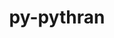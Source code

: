 ---
title: "py-pythran"
layout: cache
categories: [package, develop-2024-06-02]
meta: {"versions": ["0.16.1"], "compilers": ["apple-clang@=15.0.0", "gcc@=11.1.0", "gcc@=11.4.0", "gcc@=12.3.0", "gcc@=9.4.0", "oneapi@=2024.0.0"], "oss": ["ubuntu20.04", "ubuntu22.04", "ventura"], "platforms": ["darwin", "linux"], "targets": ["aarch64", "neoverse_v1", "neoverse_v2", "ppc64le", "x86_64_v3"], "stacks": ["data-vis-sdk", "e4s", "e4s-neoverse-v2", "e4s-neoverse_v1", "e4s-oneapi", "e4s-power", "ml-darwin-aarch64-mps", "ml-linux-x86_64-cpu", "ml-linux-x86_64-cuda", "root", "tutorial"], "num_specs": 20, "num_specs_by_stack": {"ml-darwin-aarch64-mps": 3, "root": 20, "e4s-power": 2, "data-vis-sdk": 1, "e4s-neoverse_v1": 2, "e4s-neoverse-v2": 1, "e4s": 3, "ml-linux-x86_64-cuda": 5, "ml-linux-x86_64-cpu": 5, "tutorial": 1, "e4s-oneapi": 2}}
spec_details: [{"hash": "izf3lqw2sngno5pugngahxf2iovb6vza", "compiler": "apple-clang@=15.0.0", "versions": ["0.16.1"], "os": "ventura", "platform": "darwin", "target": "aarch64", "variants": ["build_system=python_pip"], "stacks": ["ml-darwin-aarch64-mps", "root"], "size": "-", "tarball": "https://binaries.spack.io/releases/develop-2024-06-02/build_cache/darwin-ventura-aarch64/apple-clang-15.0.0/py-pythran-0.16.1/darwin-ventura-aarch64-apple-clang-15.0.0-py-pythran-0.16.1-izf3lqw2sngno5pugngahxf2iovb6vza.spack"}, {"hash": "ssserg5k5pa2hcoifjj4gp3a2mwb6pte", "compiler": "apple-clang@=15.0.0", "versions": ["0.16.1"], "os": "ventura", "platform": "darwin", "target": "aarch64", "variants": ["build_system=python_pip"], "stacks": ["ml-darwin-aarch64-mps", "root"], "size": "-", "tarball": "https://binaries.spack.io/releases/develop-2024-06-02/build_cache/darwin-ventura-aarch64/apple-clang-15.0.0/py-pythran-0.16.1/darwin-ventura-aarch64-apple-clang-15.0.0-py-pythran-0.16.1-ssserg5k5pa2hcoifjj4gp3a2mwb6pte.spack"}, {"hash": "3ab25sawgqrlgomoqaoabcphhybzgdov", "compiler": "apple-clang@=15.0.0", "versions": ["0.16.1"], "os": "ventura", "platform": "darwin", "target": "aarch64", "variants": ["build_system=python_pip"], "stacks": ["ml-darwin-aarch64-mps", "root"], "size": "-", "tarball": "https://binaries.spack.io/releases/develop-2024-06-02/build_cache/darwin-ventura-aarch64/apple-clang-15.0.0/py-pythran-0.16.1/darwin-ventura-aarch64-apple-clang-15.0.0-py-pythran-0.16.1-3ab25sawgqrlgomoqaoabcphhybzgdov.spack"}, {"hash": "vfsljl75cp35meo2cyefmrx4odgdle2f", "compiler": "gcc@=9.4.0", "versions": ["0.16.1"], "os": "ubuntu20.04", "platform": "linux", "target": "ppc64le", "variants": ["build_system=python_pip"], "stacks": ["e4s-power", "root"], "size": "-", "tarball": "https://binaries.spack.io/releases/develop-2024-06-02/build_cache/linux-ubuntu20.04-ppc64le/gcc-9.4.0/py-pythran-0.16.1/linux-ubuntu20.04-ppc64le-gcc-9.4.0-py-pythran-0.16.1-vfsljl75cp35meo2cyefmrx4odgdle2f.spack"}, {"hash": "t4iyjuuj4yl2nyhf3nxzif4dqyz7lpqw", "compiler": "gcc@=9.4.0", "versions": ["0.16.1"], "os": "ubuntu20.04", "platform": "linux", "target": "ppc64le", "variants": ["build_system=python_pip"], "stacks": ["e4s-power", "root"], "size": "-", "tarball": "https://binaries.spack.io/releases/develop-2024-06-02/build_cache/linux-ubuntu20.04-ppc64le/gcc-9.4.0/py-pythran-0.16.1/linux-ubuntu20.04-ppc64le-gcc-9.4.0-py-pythran-0.16.1-t4iyjuuj4yl2nyhf3nxzif4dqyz7lpqw.spack"}, {"hash": "kncpa3xds7mslzzluplbb7ciksfyqpsj", "compiler": "gcc@=11.1.0", "versions": ["0.16.1"], "os": "ubuntu20.04", "platform": "linux", "target": "x86_64_v3", "variants": ["build_system=python_pip"], "stacks": ["data-vis-sdk", "root"], "size": "-", "tarball": "https://binaries.spack.io/releases/develop-2024-06-02/build_cache/linux-ubuntu20.04-x86_64_v3/gcc-11.1.0/py-pythran-0.16.1/linux-ubuntu20.04-x86_64_v3-gcc-11.1.0-py-pythran-0.16.1-kncpa3xds7mslzzluplbb7ciksfyqpsj.spack"}, {"hash": "d6iupwat3lgll7rmb26mbnxpf6vt35wg", "compiler": "gcc@=11.4.0", "versions": ["0.16.1"], "os": "ubuntu22.04", "platform": "linux", "target": "neoverse_v1", "variants": ["build_system=python_pip"], "stacks": ["e4s-neoverse_v1", "root"], "size": "-", "tarball": "https://binaries.spack.io/releases/develop-2024-06-02/build_cache/linux-ubuntu22.04-neoverse_v1/gcc-11.4.0/py-pythran-0.16.1/linux-ubuntu22.04-neoverse_v1-gcc-11.4.0-py-pythran-0.16.1-d6iupwat3lgll7rmb26mbnxpf6vt35wg.spack"}, {"hash": "xej4rdzsflxsudibma5az6dtdtg7teh7", "compiler": "gcc@=11.4.0", "versions": ["0.16.1"], "os": "ubuntu22.04", "platform": "linux", "target": "neoverse_v1", "variants": ["build_system=python_pip"], "stacks": ["e4s-neoverse_v1", "root"], "size": "-", "tarball": "https://binaries.spack.io/releases/develop-2024-06-02/build_cache/linux-ubuntu22.04-neoverse_v1/gcc-11.4.0/py-pythran-0.16.1/linux-ubuntu22.04-neoverse_v1-gcc-11.4.0-py-pythran-0.16.1-xej4rdzsflxsudibma5az6dtdtg7teh7.spack"}, {"hash": "bh5474d6enioxkc2z5akpmdbyfnbrorc", "compiler": "gcc@=11.4.0", "versions": ["0.16.1"], "os": "ubuntu22.04", "platform": "linux", "target": "neoverse_v2", "variants": ["build_system=python_pip"], "stacks": ["e4s-neoverse-v2", "root"], "size": "-", "tarball": "https://binaries.spack.io/releases/develop-2024-06-02/build_cache/linux-ubuntu22.04-neoverse_v2/gcc-11.4.0/py-pythran-0.16.1/linux-ubuntu22.04-neoverse_v2-gcc-11.4.0-py-pythran-0.16.1-bh5474d6enioxkc2z5akpmdbyfnbrorc.spack"}, {"hash": "in3g7ckpopeia7n4ngavuw524r62fkjp", "compiler": "gcc@=11.4.0", "versions": ["0.16.1"], "os": "ubuntu22.04", "platform": "linux", "target": "x86_64_v3", "variants": ["build_system=python_pip"], "stacks": ["e4s", "root"], "size": "-", "tarball": "https://binaries.spack.io/releases/develop-2024-06-02/build_cache/linux-ubuntu22.04-x86_64_v3/gcc-11.4.0/py-pythran-0.16.1/linux-ubuntu22.04-x86_64_v3-gcc-11.4.0-py-pythran-0.16.1-in3g7ckpopeia7n4ngavuw524r62fkjp.spack"}, {"hash": "kn3tns6xgxwyd7v4tprhfbvconfkf4nw", "compiler": "gcc@=11.4.0", "versions": ["0.16.1"], "os": "ubuntu22.04", "platform": "linux", "target": "x86_64_v3", "variants": ["build_system=python_pip"], "stacks": ["e4s", "root"], "size": "-", "tarball": "https://binaries.spack.io/releases/develop-2024-06-02/build_cache/linux-ubuntu22.04-x86_64_v3/gcc-11.4.0/py-pythran-0.16.1/linux-ubuntu22.04-x86_64_v3-gcc-11.4.0-py-pythran-0.16.1-kn3tns6xgxwyd7v4tprhfbvconfkf4nw.spack"}, {"hash": "yjmyum5orszde3fomqe6lpvdzlkzbvph", "compiler": "gcc@=11.4.0", "versions": ["0.16.1"], "os": "ubuntu22.04", "platform": "linux", "target": "x86_64_v3", "variants": ["build_system=python_pip"], "stacks": ["ml-linux-x86_64-cuda", "root", "ml-linux-x86_64-cpu"], "size": "-", "tarball": "https://binaries.spack.io/releases/develop-2024-06-02/build_cache/linux-ubuntu22.04-x86_64_v3/gcc-11.4.0/py-pythran-0.16.1/linux-ubuntu22.04-x86_64_v3-gcc-11.4.0-py-pythran-0.16.1-yjmyum5orszde3fomqe6lpvdzlkzbvph.spack"}, {"hash": "zeq6p7b34mkqelvzoz4bngc47thv4fth", "compiler": "gcc@=11.4.0", "versions": ["0.16.1"], "os": "ubuntu22.04", "platform": "linux", "target": "x86_64_v3", "variants": ["build_system=python_pip"], "stacks": ["e4s", "root"], "size": "-", "tarball": "https://binaries.spack.io/releases/develop-2024-06-02/build_cache/linux-ubuntu22.04-x86_64_v3/gcc-11.4.0/py-pythran-0.16.1/linux-ubuntu22.04-x86_64_v3-gcc-11.4.0-py-pythran-0.16.1-zeq6p7b34mkqelvzoz4bngc47thv4fth.spack"}, {"hash": "otur25wbwmdg63czin5vvak66goos6rw", "compiler": "gcc@=11.4.0", "versions": ["0.16.1"], "os": "ubuntu22.04", "platform": "linux", "target": "x86_64_v3", "variants": ["build_system=python_pip"], "stacks": ["ml-linux-x86_64-cuda", "root", "ml-linux-x86_64-cpu"], "size": "-", "tarball": "https://binaries.spack.io/releases/develop-2024-06-02/build_cache/linux-ubuntu22.04-x86_64_v3/gcc-11.4.0/py-pythran-0.16.1/linux-ubuntu22.04-x86_64_v3-gcc-11.4.0-py-pythran-0.16.1-otur25wbwmdg63czin5vvak66goos6rw.spack"}, {"hash": "44pljrslxodoe7kx3cz3bskszei2pxdu", "compiler": "gcc@=11.4.0", "versions": ["0.16.1"], "os": "ubuntu22.04", "platform": "linux", "target": "x86_64_v3", "variants": ["build_system=python_pip"], "stacks": ["ml-linux-x86_64-cuda", "root", "ml-linux-x86_64-cpu"], "size": "-", "tarball": "https://binaries.spack.io/releases/develop-2024-06-02/build_cache/linux-ubuntu22.04-x86_64_v3/gcc-11.4.0/py-pythran-0.16.1/linux-ubuntu22.04-x86_64_v3-gcc-11.4.0-py-pythran-0.16.1-44pljrslxodoe7kx3cz3bskszei2pxdu.spack"}, {"hash": "7l3yflfi3nkf6jaau3pbq6n6tml2ocux", "compiler": "gcc@=11.4.0", "versions": ["0.16.1"], "os": "ubuntu22.04", "platform": "linux", "target": "x86_64_v3", "variants": ["build_system=python_pip"], "stacks": ["ml-linux-x86_64-cuda", "root", "ml-linux-x86_64-cpu"], "size": "-", "tarball": "https://binaries.spack.io/releases/develop-2024-06-02/build_cache/linux-ubuntu22.04-x86_64_v3/gcc-11.4.0/py-pythran-0.16.1/linux-ubuntu22.04-x86_64_v3-gcc-11.4.0-py-pythran-0.16.1-7l3yflfi3nkf6jaau3pbq6n6tml2ocux.spack"}, {"hash": "haip4e4loao2gu6wsuyf2uv5xxt6q5t2", "compiler": "gcc@=11.4.0", "versions": ["0.16.1"], "os": "ubuntu22.04", "platform": "linux", "target": "x86_64_v3", "variants": ["build_system=python_pip"], "stacks": ["ml-linux-x86_64-cuda", "root", "ml-linux-x86_64-cpu"], "size": "-", "tarball": "https://binaries.spack.io/releases/develop-2024-06-02/build_cache/linux-ubuntu22.04-x86_64_v3/gcc-11.4.0/py-pythran-0.16.1/linux-ubuntu22.04-x86_64_v3-gcc-11.4.0-py-pythran-0.16.1-haip4e4loao2gu6wsuyf2uv5xxt6q5t2.spack"}, {"hash": "mpwootroammsdjr65visj5qu5sicgo5l", "compiler": "gcc@=12.3.0", "versions": ["0.16.1"], "os": "ubuntu22.04", "platform": "linux", "target": "x86_64_v3", "variants": ["build_system=python_pip"], "stacks": ["tutorial", "root"], "size": "-", "tarball": "https://binaries.spack.io/releases/develop-2024-06-02/build_cache/linux-ubuntu22.04-x86_64_v3/gcc-12.3.0/py-pythran-0.16.1/linux-ubuntu22.04-x86_64_v3-gcc-12.3.0-py-pythran-0.16.1-mpwootroammsdjr65visj5qu5sicgo5l.spack"}, {"hash": "lwbsbdnyrdrlrc5uxl6vx7r75fcajvuj", "compiler": "oneapi@=2024.0.0", "versions": ["0.16.1"], "os": "ubuntu22.04", "platform": "linux", "target": "x86_64_v3", "variants": ["build_system=python_pip"], "stacks": ["root", "e4s-oneapi"], "size": "-", "tarball": "https://binaries.spack.io/releases/develop-2024-06-02/build_cache/linux-ubuntu22.04-x86_64_v3/oneapi-2024.0.0/py-pythran-0.16.1/linux-ubuntu22.04-x86_64_v3-oneapi-2024.0.0-py-pythran-0.16.1-lwbsbdnyrdrlrc5uxl6vx7r75fcajvuj.spack"}, {"hash": "45rsgah2qu475uxq43n6em3oc5v3jme5", "compiler": "oneapi@=2024.0.0", "versions": ["0.16.1"], "os": "ubuntu22.04", "platform": "linux", "target": "x86_64_v3", "variants": ["build_system=python_pip"], "stacks": ["root", "e4s-oneapi"], "size": "-", "tarball": "https://binaries.spack.io/releases/develop-2024-06-02/build_cache/linux-ubuntu22.04-x86_64_v3/oneapi-2024.0.0/py-pythran-0.16.1/linux-ubuntu22.04-x86_64_v3-oneapi-2024.0.0-py-pythran-0.16.1-45rsgah2qu475uxq43n6em3oc5v3jme5.spack"}]
---